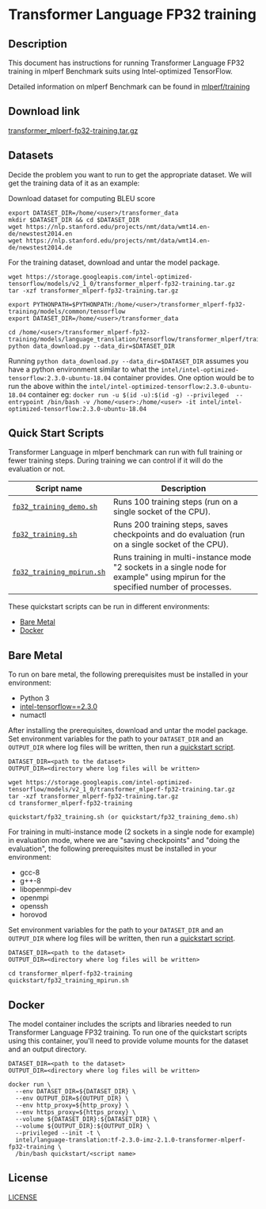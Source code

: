 <!--- 0. Title -->
# Transformer Language FP32 training

<!-- 10. Description -->
## Description

This document has instructions for running Transformer Language FP32 training in mlperf
Benchmark suits using Intel-optimized TensorFlow.

Detailed information on mlperf Benchmark can be found in [mlperf/training](https://github.com/mlperf/training/tree/master/translation/tensorflow/transformer)

<!--- 20. Download link -->
## Download link

[transformer_mlperf-fp32-training.tar.gz](https://storage.googleapis.com/intel-optimized-tensorflow/models/v2_1_0/transformer_mlperf-fp32-training.tar.gz)

<!--- 30. Datasets -->
## Datasets

Decide the problem you want to run to get the appropriate dataset.
We will get the training data of it as an example:

Download dataset for computing BLEU score
```
export DATASET_DIR=/home/<user>/transformer_data
mkdir $DATASET_DIR && cd $DATASET_DIR
wget https://nlp.stanford.edu/projects/nmt/data/wmt14.en-de/newstest2014.en
wget https://nlp.stanford.edu/projects/nmt/data/wmt14.en-de/newstest2014.de
```

For the training dataset, download and untar the model package.    
```
wget https://storage.googleapis.com/intel-optimized-tensorflow/models/v2_1_0/transformer_mlperf-fp32-training.tar.gz
tar -xzf transformer_mlperf-fp32-training.tar.gz

export PYTHONPATH=$PYTHONPATH:/home/<user>/transformer_mlperf-fp32-training/models/common/tensorflow
export DATASET_DIR=/home/<user>/transformer_data
    
cd /home/<user>/transformer_mlperf-fp32-training/models/language_translation/tensorflow/transformer_mlperf/training/fp32/transformer
python data_download.py --data_dir=$DATASET_DIR
```

Running `python data_download.py --data_dir=$DATASET_DIR` assumes you have a python environment similar to what the `intel/intel-optimized-tensorflow:2.3.0-ubuntu-18.04` container provides. One option would be to run the above within the `intel/intel-optimized-tensorflow:2.3.0-ubuntu-18.04` container eg: `docker run -u $(id -u):$(id -g) --privileged  --entrypoint /bin/bash -v /home/<user>:/home/<user> -it intel/intel-optimized-tensorflow:2.3.0-ubuntu-18.04`


<!--- 40. Quick Start Scripts -->
## Quick Start Scripts

Transformer Language in mlperf benchmark can run with full training or
fewer training steps. During training we can control if it will do the evaluation
or not.

| Script name | Description |
|-------------|-------------|
| [`fp32_training_demo.sh`](fp32_training_demo.sh) | Runs 100 training steps (run on a single socket of the CPU). |
| [`fp32_training.sh`](fp32_training.sh) | Runs 200 training steps, saves checkpoints and do evaluation (run on a single socket of the CPU). |
| [`fp32_training_mpirun.sh`](fp32_training_mpirun.sh) | Runs training in multi-instance mode "2 sockets in a single node for example" using mpirun for the specified number of processes. |

These quickstart scripts can be run in different environments:
* [Bare Metal](#bare-metal)
* [Docker](#docker)

<!--- 50. Bare Metal -->
## Bare Metal

To run on bare metal, the following prerequisites must be installed in your environment:
* Python 3
* [intel-tensorflow==2.3.0](https://pypi.org/project/intel-tensorflow/)
* numactl

After installing the prerequisites, download and untar the model package.
Set environment variables for the path to your `DATASET_DIR` and an
`OUTPUT_DIR` where log files will be written, then run a 
[quickstart script](#quick-start-scripts).

```
DATASET_DIR=<path to the dataset>
OUTPUT_DIR=<directory where log files will be written>

wget https://storage.googleapis.com/intel-optimized-tensorflow/models/v2_1_0/transformer_mlperf-fp32-training.tar.gz
tar -xzf transformer_mlperf-fp32-training.tar.gz
cd transformer_mlperf-fp32-training

quickstart/fp32_training.sh (or quickstart/fp32_training_demo.sh)
```

For training in multi-instance mode (2 sockets in a single node for example) in evaluation mode,
where we are "saving checkpoints" and "doing the evaluation", the following prerequisites must be installed in your environment:
* gcc-8
* g++-8
* libopenmpi-dev
* openmpi
* openssh
* horovod

Set environment variables for the path to your `DATASET_DIR` and an
`OUTPUT_DIR` where log files will be written, then run a
[quickstart script](#quick-start-scripts).

```
DATASET_DIR=<path to the dataset>
OUTPUT_DIR=<directory where log files will be written>

cd transformer_mlperf-fp32-training
quickstart/fp32_training_mpirun.sh
```

<!--- 60. Docker -->
## Docker

The model container includes the scripts and libraries needed to run 
Transformer Language FP32 training. To run one of the quickstart scripts 
using this container, you'll need to provide volume mounts for the dataset 
and an output directory.

```
DATASET_DIR=<path to the dataset>
OUTPUT_DIR=<directory where log files will be written>

docker run \
  --env DATASET_DIR=${DATASET_DIR} \
  --env OUTPUT_DIR=${OUTPUT_DIR} \
  --env http_proxy=${http_proxy} \
  --env https_proxy=${https_proxy} \
  --volume ${DATASET_DIR}:${DATASET_DIR} \
  --volume ${OUTPUT_DIR}:${OUTPUT_DIR} \
  --privileged --init -t \
  intel/language-translation:tf-2.3.0-imz-2.1.0-transformer-mlperf-fp32-training \
  /bin/bash quickstart/<script name>
```

<!--- 80. License -->
## License

[LICENSE](/LICENSE)

